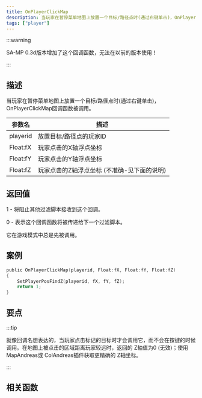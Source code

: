 ```yaml
---
title: OnPlayerClickMap
description: 当玩家在暂停菜单地图上放置一个目标/路径点时(通过右键单击)，OnPlayerClickMap回调函数被调用。
tags: ["player"]
---
```


:::warning

SA-MP 0.3d版本增加了这个回调函数，无法在以前的版本使用！

:::

## 描述

当玩家在暂停菜单地图上放置一个目标/路径点时(通过右键单击)，OnPlayerClickMap回调函数被调用。

| 参数名   | 描述                                        |
| -------- | ------------------------------------------- |
| playerid | 放置目标/路径点的玩家ID                     |
| Float:fX | 玩家点击的X轴浮点坐标                       |
| Float:fY | 玩家点击的Y轴浮点坐标                       |
| Float:fZ | 玩家点击的Z轴浮点坐标 (不准确-见下面的说明) |

## 返回值

1 - 将阻止其他过滤脚本接收到这个回调。

0 - 表示这个回调函数将被传递给下一个过滤脚本。

它在游戏模式中总是先被调用。

## 案例

```c
public OnPlayerClickMap(playerid, Float:fX, Float:fY, Float:fZ)
{
    SetPlayerPosFindZ(playerid, fX, fY, fZ);
    return 1;
}
```

## 要点

:::tip

就像回调名想表达的，当玩家点击标记的目标时才会调用它，而不会在按键的时候调用。在地图上被点击的区域距离玩家较远时，返回的 Z轴值为0 (无效)；使用 MapAndreas或 ColAndreas插件获取更精确的 Z轴坐标。

:::

## 相关函数
